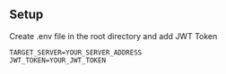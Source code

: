 ## Setup
Create .env file in the root directory and add JWT Token
```
TARGET_SERVER=YOUR_SERVER_ADDRESS
JWT_TOKEN=YOUR_JWT_TOKEN
```